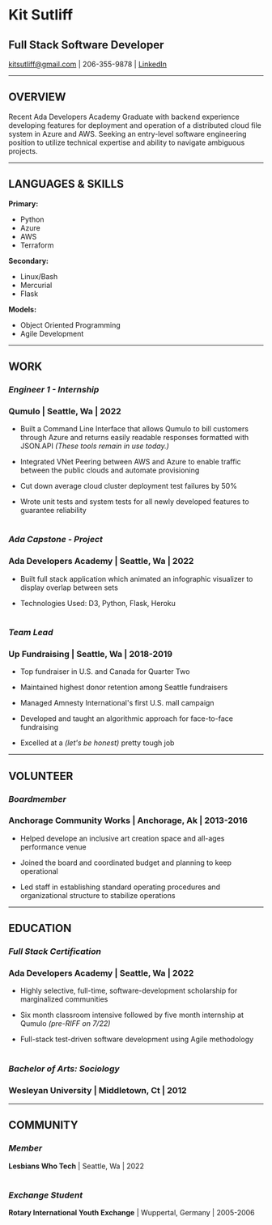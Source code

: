 # **Kit Sutliff**

## **Full Stack Software Developer**

kitsutliff@gmail.com | 206-355-9878 | [LinkedIn](linkedin.com/in/kit-sutliff)

___

## **OVERVIEW**

Recent Ada Developers Academy Graduate with backend experience developing features for deployment and operation of a distributed cloud file system in Azure and AWS. Seeking an entry-level software engineering position to utilize technical expertise and  ability to navigate ambiguous projects.

___

## **LANGUAGES &  SKILLS**

**Primary:** 

<!--OL-->
* Python
* Azure
* AWS
* Terraform

**Secondary:** 

<!--OL-->
* Linux/Bash
* Mercurial
* Flask

**Models:** 

<!--OL-->
* Object Oriented Programming
* Agile Development

___

## **WORK**

### *Engineer 1 - Internship*

### **Qumulo** | Seattle, Wa | 2022					

<!--OL-->
* Built a Command Line Interface that allows Qumulo to bill customers through Azure and returns easily readable responses formatted with JSON.API *(These tools remain in use today.)*

* Integrated VNet Peering between AWS and Azure to enable traffic between the public clouds and automate provisioning

* Cut down average cloud cluster deployment test failures by 50%

* Wrote unit tests and system tests for all newly developed features to guarantee reliability

#

### *Ada Capstone - Project*

### **Ada Developers Academy** | Seattle, Wa | 2022

<!--OL-->
* Built full stack application which animated an infographic visualizer to display overlap between sets

* Technologies Used: D3, Python, Flask, Heroku

#

### *Team Lead*

### **Up Fundraising** | Seattle, Wa |  												   	     2018-2019	

<!--OL-->
* Top fundraiser in U.S. and Canada for Quarter Two

* Maintained highest donor retention among Seattle fundraisers 

* Managed Amnesty International's first U.S. mall campaign

* Developed and taught an algorithmic approach for face-to-face fundraising

* Excelled at a *(let's be honest)* pretty tough job 

___

## **VOLUNTEER**

### *Boardmember*

### **Anchorage Community Works** | Anchorage, Ak | 2013-2016	

<!--OL-->
* Helped develope an inclusive art creation space and all-ages performance venue

* Joined the board  and coordinated budget and planning to keep operational

* Led staff in establishing standard operating procedures and organizational structure to stabilize operations

___

## **EDUCATION**

### *Full Stack Certification*

### **Ada Developers Academy** | Seattle, Wa | 												      	2022

<!--OL-->
* Highly selective, full-time, software-development scholarship for marginalized communities

* Six month classroom intensive followed by five month internship at Qumulo *(pre-RIFF on 7/22)*

* Full-stack test-driven software development using Agile methodology

#

### *Bachelor of Arts:  Sociology*

### **Wesleyan University** | Middletown, Ct | 2012

___

## **COMMUNITY**

### *Member*

**Lesbians Who Tech** | Seattle, Wa | 2022

#

### *Exchange Student*											               	   

**Rotary International Youth Exchange** | Wuppertal, Germany | 2005-2006